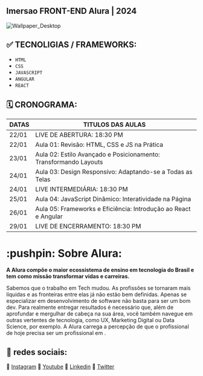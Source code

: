 ## Imersao FRONT-END Alura | 2024

![Wallpaper_Desktop](https://github.com/darneees/Imers-o-FRONTEND-alura/assets/79709843/b31534b7-56ec-4bd1-bab6-31ad0c4ae03e)


## :white_check_mark: TECNOLIGIAS / FRAMEWORKS:
- ``HTML``
- ``CSS``
- ``JAVASCRIPT``
- ``ANGULAR``
- ``REACT``

## :spiral_calendar: CRONOGRAMA:

| DATAS  | TITULOS DAS AULAS |
| ------------- | ------------- |
| 22/01  | LIVE DE ABERTURA: 18:30 PM |
| 22/01  | Aula 01: Revisão: HTML, CSS e JS na Prática  |
| 23/01  | Aula 02: Estilo Avançado e Posicionamento: Transformando Layouts |
| 24/01  | Aula 03: Design Responsivo: Adaptando-se a Todas as Telas |
| 24/01  | LIVE INTERMEDIÁRIA: 18:30 PM |
| 25/01  | Aula 04: JavaScript Dinâmico: Interatividade na Página |
| 26/01  | Aula 05: Frameworks e Eficiência: Introdução ao React e Angular |
| 29/01  | LIVE DE ENCERRAMENTO: 18:30 PM |

<h1>
  :pushpin: Sobre  Alura:
</h1>

<strong>
  A Alura compõe o maior ecossistema de ensino em tecnologia do Brasil e tem como missão transformar vidas e carreiras.
</strong>

<p>
  Sabemos que o trabalho em Tech mudou. As profissões se tornaram mais líquidas e as fronteiras entre elas já não estão bem definidas. Apenas se especializar em desenvolvimento de software não basta para ser um bom dev. Para realmente entregar resultados é necessário que, além de aprofundar e mergulhar de cabeça na sua área, você também navegue em outras vertentes de tecnologia, como UX, Marketing Digital ou Data Science, por exemplo. A Alura carrega a percepção de que o profissional de hoje precisa ser um profissional em <T>.
</p>

## :link: redes sociais:

:triangular_flag_on_post: [Instagram](https://www.instagram.com/aluraonline/)
:triangular_flag_on_post: [Youtube](https://www.youtube.com/@alura)
:triangular_flag_on_post: [Linkedin](https://www.linkedin.com/school/aluracursos/)
:triangular_flag_on_post: [Twitter](https://twitter.com/AluraOnline)

